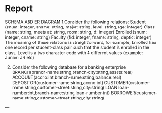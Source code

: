 # Report
SCHEMA ABD ER DIAGRAM
  1.Consider the following relations:
  Student (snum: integer, sname: string, major: string, level: string,age: integer)
  Class (name: string, meets at: string, room: string, d: integer)
  Enrolled (snum: integer, cname: string)
  Faculty (fid: integer, fname: string, deptid: integer)
  The meaning of these relations is straightforward; for example,
  Enrolled has one record per student-class pair such that the student
  is enrolled in the class. Level is a two character code with 4 different values (example: Junior: JR etc)

 2. Consider the following database for a banking enterprise
  BRANCH(branch-name:string,branch-city:string,assets:real)
  ACCOUNT(accno:int,branch-name:string,balance:real)
  DEPOSITOR(customer-name:string,accno:int)
  CUSTOMER(customer-name:string,customer-street:string,city:string)
  LOAN(loan-number:int,branch-name:string,loan-number-int)
  BORROWER(customer-name:string,customer-street:string,city:string)

—
